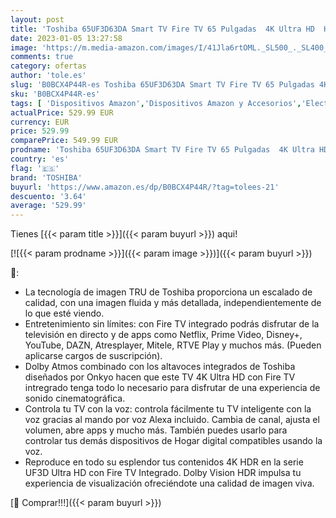 ```yaml
---
layout: post
title: 'Toshiba 65UF3D63DA Smart TV Fire TV 65 Pulgadas  4K Ultra HD  HDR10  Prime Video  Netflix  Control de Voz Alexa  HDMI 2.1  Baja latencia para Gaming  Bluetooth  USB  Sonido Onkyo  Airplay '
date: 2023-01-05 13:27:58
image: 'https://m.media-amazon.com/images/I/41Jla6rtOML._SL500_._SL400_.jpg'
comments: true
category: ofertas
author: 'tole.es'
slug: 'B0BCX4P44R-es Toshiba 65UF3D63DA Smart TV Fire TV 65 Pulgadas 4K Ultra...'
sku: 'B0BCX4P44R-es'
tags: [ 'Dispositivos Amazon','Dispositivos Amazon y Accesorios','Electrónica','Fire TV','TV, vídeo y home cinema','Televisores','Televisores inteligentes','smart','toshiba','tv','🇪🇸', ]
actualPrice: 529.99 EUR
currency: EUR
price: 529.99
comparePrice: 549.99 EUR
prodname: 'Toshiba 65UF3D63DA Smart TV Fire TV 65 Pulgadas  4K Ultra HD  HDR10  Prime Video  Netflix  Control de Voz Alexa  HDMI 2.1  Baja latencia para Gaming  Bluetooth  USB  Sonido Onkyo  Airplay '
country: 'es'
flag: '🇪🇸'
brand: 'TOSHIBA'
buyurl: 'https://www.amazon.es/dp/B0BCX4P44R/?tag=tolees-21'
descuento: '3.64'
average: '529.99'
---
```


Tienes [{{< param title >}}]({{< param buyurl >}}) aqui!

[![{{< param prodname >}}]({{< param image >}})]({{< param buyurl >}})

🔎:

- La tecnología de imagen TRU de Toshiba proporciona un escalado de calidad, con una imagen fluida y más detallada, independientemente de lo que esté viendo.
- Entretenimiento sin límites: con Fire TV integrado podrás disfrutar de la televisión en directo y de apps como Netflix, Prime Video, Disney+, YouTube, DAZN, Atresplayer, Mitele, RTVE Play y muchos más. (Pueden aplicarse cargos de suscripción).
- Dolby Atmos combinado con los altavoces integrados de Toshiba diseñados por Onkyo hacen que este TV 4K Ultra HD con Fire TV intregrado tenga todo lo necesario para disfrutar de una experiencia de sonido cinematográfica.
- Controla tu TV con la voz: controla fácilmente tu TV inteligente con la voz gracias al mando por voz Alexa incluido. Cambia de canal, ajusta el volumen, abre apps y mucho más. También puedes usarlo para controlar tus demás dispositivos de Hogar digital compatibles usando la voz.
- Reproduce en todo su esplendor tus contenidos 4K HDR en la serie UF3D Ultra HD con Fire TV Integrado. Dolby Vision HDR impulsa tu experiencia de visualización ofreciéndote una calidad de imagen viva.

[🛒 Comprar!!!]({{< param buyurl >}})
